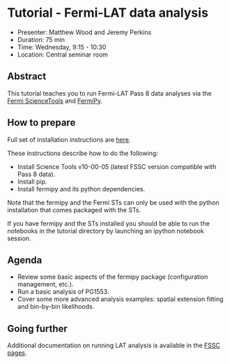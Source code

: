# Tutorial - Fermi-LAT data analysis

* Presenter: Matthew Wood and Jeremy Perkins
* Duration: 75 min
* Time: Wednesday, 9:15 - 10:30
* Location: Central seminar room

## Abstract

This tutorial teaches you to run Fermi-LAT Pass 8 data analyses
via the [Fermi ScienceTools](http://fermi.gsfc.nasa.gov/ssc/data/analysis/)
and [FermiPy](https://github.com/fermiPy/fermipy).

## How to prepare

Full set of installation instructions are [here](https://github.com/fermiPy/fermipy/blob/master/notebooks/Installation.ipynb).

These instructions describe how to do the following:

- Install Science Tools v10-00-05 (latest FSSC version compatible with Pass 8 data).
- Install pip.
- Install fermipy and its python dependencies.

Note that the fermipy and the Fermi STs can only be used with the
python installation that comes packaged with the STs.

If you have fermipy and the STs installed you should be able to run
the notebooks in the tutorial directory by launching an ipython
notebook session.

## Agenda

- Review some basic aspects of the fermipy package (configuration management, etc.).
- Run a basic analysis of PG1553.  
- Cover some more advanced analysis examples: spatial extension fitting and bin-by-bin likelihoods.

## Going further

Additional documentation on running LAT analysis is available in the
[FSSC pages](http://fermi.gsfc.nasa.gov/ssc/data/analysis/).


